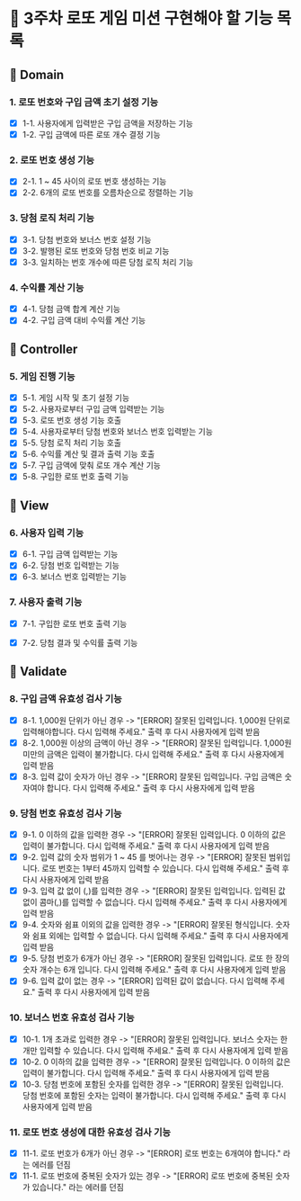 # 🎫 3주차 로또 게임 미션 구현해야 할 기능 목록

## 🤔 Domain

### 1. 로또 번호와 구입 금액 초기 설정 기능

- [x] 1-1. 사용자에게 입력받은 구입 금액을 저장하는 기능
- [x] 1-2. 구입 금액에 따른 로또 개수 결정 기능

### 2. 로또 번호 생성 기능

- [x] 2-1. 1 ~ 45 사이의 로또 번호 생성하는 기능
- [x] 2-2. 6개의 로또 번호를 오름차순으로 정렬하는 기능

### 3. 당첨 로직 처리 기능

- [x] 3-1. 당첨 번호와 보너스 번호 설정 기능
- [x] 3-2. 발행된 로또 번호와 당첨 번호 비교 기능
- [x] 3-3. 일치하는 번호 개수에 따른 당첨 로직 처리 기능

### 4. 수익률 계산 기능

- [x] 4-1. 당첨 금액 합계 계산 기능
- [x] 4-2. 구입 금액 대비 수익률 계산 기능

## 🤔 Controller

### 5. 게임 진행 기능

- [x] 5-1. 게임 시작 및 초기 설정 기능
- [x] 5-2. 사용자로부터 구입 금액 입력받는 기능
- [x] 5-3. 로또 번호 생성 기능 호출
- [x] 5-4. 사용자로부터 당첨 번호와 보너스 번호 입력받는 기능
- [x] 5-5. 당첨 로직 처리 기능 호출
- [x] 5-6. 수익률 계산 및 결과 출력 기능 호출
- [x] 5-7. 구입 금액에 맞춰 로또 개수 계산 기능
- [x] 5-8. 구입한 로또 번호 출력 기능

## 🤔 View

### 6. 사용자 입력 기능

- [x] 6-1. 구입 금액 입력받는 기능
- [x] 6-2. 당첨 번호 입력받는 기능
- [x] 6-3. 보너스 번호 입력받는 기능

### 7. 사용자 출력 기능

- [x] 7-1. 구입한 로또 번호 출력 기능
- [x] 7-2. 당첨 결과 및 수익률 출력 기능


## 🤔 Validate

### 8. 구입 금액 유효성 검사 기능

- [x] 8-1. 1,000원 단위가 아닌 경우 -> "[ERROR] 잘못된 입력입니다. 1,000원 단위로 입력해야합니다. 다시 입력해 주세요." 출력 후 다시 사용자에게 입력 받음
- [x] 8-2. 1,000원 이상의 금액이 아닌 경우 -> "[ERROR] 잘못된 입력입니다. 1,000원 미만의 금액은 입력이 불가합니다. 다시 입력해 주세요." 출력 후 다시 사용자에게 입력 받음
- [x] 8-3. 입력 값이 숫자가 아닌 경우 -> "[ERROR] 잘못된 입력입니다. 구입 금액은 숫자여야 합니다. 다시 입력해 주세요." 출력 후 다시 사용자에게 입력 받음

### 9. 당첨 번호 유효성 검사 기능

- [x] 9-1. 0 이하의 값을 입력한 경우 -> "[ERROR] 잘못된 입력입니다. 0 이하의 값은 입력이 불가합니다. 다시 입력해 주세요." 출력 후 다시 사용자에게 입력 받음
- [x] 9-2. 입력 값의 숫자 범위가 1 ~ 45 를 벗어나는 경우 -> "[ERROR] 잘못된 범위입니다. 로또 번호는 1부터 45까지 입력할 수 있습니다. 다시 입력해 주세요." 출력 후 다시 사용자에게 입력 받음
- [x] 9-3. 입력 값 없이 (,)를 입력한 경우 -> "[ERROR] 잘못된 입력입니다. 입력된 값 없이 콤마(,)를 입력할 수 없습니다. 다시 입력해 주세요." 출력 후 다시 사용자에게 입력 받음
- [x] 9-4. 숫자와 쉼표 이외의 값을 입력한 경우 -> "[ERROR] 잘못된 형식입니다. 숫자와 쉼표 외에는 입력할 수 없습니다. 다시 입력해 주세요." 출력 후 다시 사용자에게 입력 받음
- [x] 9-5. 당첨 번호가 6개가 아닌 경우 -> "[ERROR] 잘못된 입력입니다. 로또 한 장의 숫자 개수는 6개 입니다. 다시 입력해 주세요." 출력 후 다시 사용자에게 입력 받음
- [x] 9-6. 입력 값이 없는 경우 -> "[ERROR] 입력된 값이 없습니다. 다시 입력해 주세요." 출력 후 다시 사용자에게 입력 받음

### 10. 보너스 번호 유효성 검사 기능

- [x] 10-1. 1개 초과로 입력한 경우 -> "[ERROR] 잘못된 입력입니다. 보너스 숫자는 한 개만 입력할 수 있습니다. 다시 입력해 주세요." 출력 후 다시 사용자에게 입력 받음
- [x] 10-2. 0 이하의 값을 입력한 경우 -> "[ERROR] 잘못된 입력입니다. 0 이하의 값은 입력이 불가합니다. 다시 입력해 주세요." 출력 후 다시 사용자에게 입력 받음
- [x] 10-3. 당첨 번호에 포함된 숫자를 입력한 경우 -> "[ERROR] 잘못된 입력입니다. 당첨 번호에 포함된 숫자는 입력이 불가합니다. 다시 입력해 주세요." 출력 후 다시 사용자에게 입력 받음

### 11. 로또 번호 생성에 대한 유효성 검사 기능

- [x] 11-1. 로또 번호가 6개가 아닌 경우 -> "[ERROR] 로또 번호는 6개여야 합니다." 라는 에러를 던짐
- [x] 11-1. 로또 번호에 중복된 숫자가 있는 경우 -> "[ERROR] 로또 번호에 중복된 숫자가 있습니다." 라는 에러를 던짐